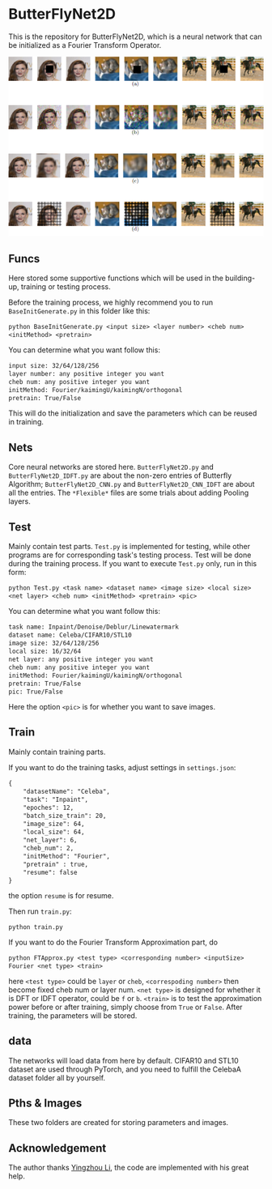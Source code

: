 # ButterFlyNet2D
This is the repository for ButterFlyNet2D, which is a neural network that can be initialized as a Fourier Transform Operator. <br />
<p>

<center>

![](Images/example.png)

</center>

</p>

## Funcs
Here stored some supportive functions which will be used in the building-up, training or testing process.

Before the training process, we highly recommend you to run ` BaseInitGenerate.py ` in this folder like this:

```
python BaseInitGenerate.py <input size> <layer number> <cheb num> <initMethod> <pretrain>
```

You can determine what you want follow this:
```
input size: 32/64/128/256
layer number: any positive integer you want
cheb num: any positive integer you want
initMethod: Fourier/kaimingU/kaimingN/orthogonal
pretrain: True/False
```

This will do the initialization and save the parameters which can be reused in training.

## Nets

Core neural networks are stored here. `ButterFlyNet2D.py` and `ButterFlyNet2D_IDFT.py` are about the non-zero entries of Butterfly Algorithm; `ButterFlyNet2D_CNN.py` and `ButterFlyNet2D_CNN_IDFT` are about all the entries. The `*Flexible*` files are some trials about adding Pooling layers.

## Test
Mainly contain test parts. `Test.py` is implemented for testing, while other programs are for corresponding task's testing process. Test will be done during the training process. If you want to execute `Test.py`  only, run in this form:

```
python Test.py <task name> <dataset name> <image size> <local size> <net layer> <cheb num> <initMethod> <pretrain> <pic>
```

You can determine what you want follow this:
```
task name: Inpaint/Denoise/Deblur/Linewatermark
dataset name: Celeba/CIFAR10/STL10
image size: 32/64/128/256
local size: 16/32/64
net layer: any positive integer you want
cheb num: any positive integer you want
initMethod: Fourier/kaimingU/kaimingN/orthogonal
pretrain: True/False
pic: True/False
```

Here the option `<pic>` is for whether you want to save images.

## Train

Mainly contain training parts.

If you want to do the training tasks, adjust settings in `settings.json`:

```
{
    "datasetName": "Celeba",
    "task": "Inpaint",
    "epoches": 12,
    "batch_size_train": 20,
    "image_size": 64,
    "local_size": 64,
    "net_layer": 6,
    "cheb_num": 2,
    "initMethod": "Fourier",
    "pretrain" : true,
    "resume": false
}
```
the option `resume` is for resume.

Then run `train.py`:

```
python train.py
```

If you want to do the Fourier Transform Approximation part, do
```
python FTApprox.py <test type> <corresponding number> <inputSize> Fourier <net type> <train>
```
here `<test type>` could be `layer` or `cheb`, `<correspoding number>` then become fixed cheb num or layer num. `<net type>` is designed for whether it is DFT or IDFT operator, could be `f` or `b`. `<train>` is to test
the approximation power before or after training, simply choose from `True` or `False`. After training, the parameters will be stored.

## data
The networks will load data from here by default. CIFAR10 and STL10 dataset are used through PyTorch, and you need to fulfill the CelebaA dataset folder all by yourself.

## Pths & Images
These two folders are created for storing parameters and images.

## Acknowledgement
The author thanks <a href="https://github.com/YingzhouLi">Yingzhou Li</a>, the code are implemented with his great help.